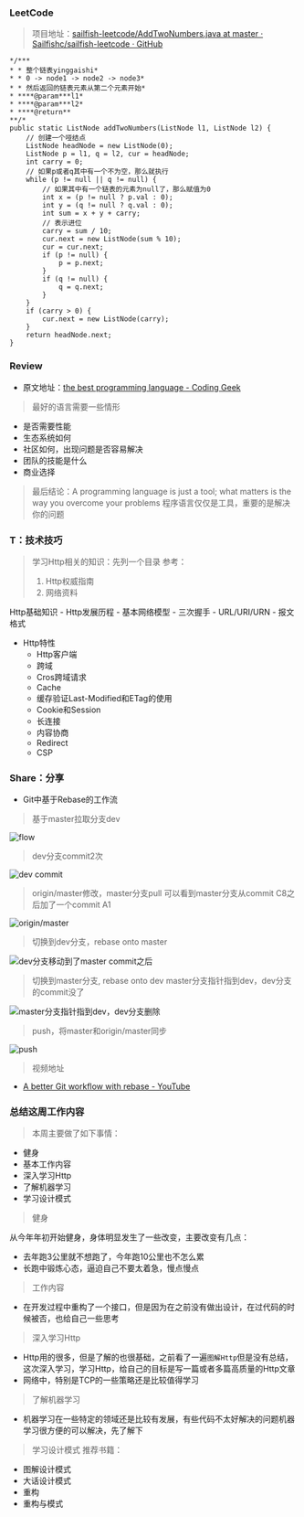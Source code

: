 ### LeetCode

> 项目地址：[sailfish-leetcode/AddTwoNumbers.java at master · Sailfishc/sailfish-leetcode · GitHub](https://github.com/Sailfishc/sailfish-leetcode/blob/master/src/main/java/AddTwoNumbers.java)

```
*/***
* * 整个链表yinggaishi*
* * 0 -> node1 -> node2 -> node3*
* * 然后返回的链表元素从第二个元素开始*
* ****@param***l1*
* ****@param***l2*
* ****@return**
**/*
public static ListNode addTwoNumbers(ListNode l1, ListNode l2) {
    // 创建一个哑结点
    ListNode headNode = new ListNode(0);
    ListNode p = l1, q = l2, cur = headNode;
    int carry = 0;
    // 如果p或者q其中有一个不为空，那么就执行
    while (p != null || q != null) {
        // 如果其中有一个链表的元素为null了，那么赋值为0
        int x = (p != null ? p.val : 0);
        int y = (q != null ? q.val : 0);
        int sum = x + y + carry;
        // 表示进位
        carry = sum / 10;
        cur.next = new ListNode(sum % 10);
        cur = cur.next;
        if (p != null) {
            p = p.next;
        }
        if (q != null) {
            q = q.next;
        }
    }
    if (carry > 0) {
        cur.next = new ListNode(carry);
    }
    return headNode.next;
}
```


### Review

- 原文地址：[the best programming language - Coding Geek](http://coding-geek.com/the-best-programming-language/)

> 最好的语言需要一些情形

- 是否需要性能
- 生态系统如何
- 社区如何，出现问题是否容易解决
- 团队的技能是什么
- 商业选择

> 最后结论：A programming language is just a tool; what matters is the way you overcome your problems
> 程序语言仅仅是工具，重要的是解决你的问题

### T：技术技巧

> 学习Http相关的知识：先列一个目录
> 参考：
> 1. Http权威指南
> 2. 网络资料


 Http基础知识
	- Http发展历程
	- 基本网络模型
	- 三次握手
	- URL/URI/URN
	- 报文格式
- Http特性
	- Http客户端
	- 跨域
	- Cros跨域请求
	- Cache
	- 缓存验证Last-Modified和ETag的使用
	- Cookie和Session
	- 长连接
	- 内容协商
	- Redirect
	- CSP


### Share：分享


- Git中基于Rebase的工作流

> 基于master拉取分支dev

![flow](http://p783z0zp1.bkt.clouddn.com/img/20180621210934.png)

> dev分支commit2次

![dev commit](http://p783z0zp1.bkt.clouddn.com/img/20180621213049.png)

> origin/master修改，master分支pull
> 可以看到master分支从commit C8之后加了一个commit A1

![origin/master](http://p783z0zp1.bkt.clouddn.com/img/20180621213221.png)

> 切换到dev分支，rebase onto master

![dev分支移动到了master commit之后](http://p783z0zp1.bkt.clouddn.com/img/20180621213421.png)

> 切换到master分支, rebase onto dev
> master分支指针指到dev，dev分支的commit没了

![master分支指针指到dev，dev分支删除](http://p783z0zp1.bkt.clouddn.com/img/20180621213545.png)

> push，将master和origin/master同步

![push](http://p783z0zp1.bkt.clouddn.com/img/20180621213707.png)

> 视频地址

- [A better Git workflow with rebase - YouTube](https://www.youtube.com/watch?v=f1wnYdLEpgI)


### 总结这周工作内容

> 本周主要做了如下事情：

- 健身
- 基本工作内容
- 深入学习Http
- 了解机器学习
- 学习设计模式

> 健身

从今年年初开始健身，身体明显发生了一些改变，主要改变有几点：
- 去年跑3公里就不想跑了，今年跑10公里也不怎么累
- 长跑中锻炼心态，逼迫自己不要太着急，慢点慢点

> 工作内容

- 在开发过程中重构了一个接口，但是因为在之前没有做出设计，在过代码的时候被否，也给自己一些思考

> 深入学习Http

- Http用的很多，但是了解的也很基础，之前看了一遍`图解Http`但是没有总结，这次深入学习，学习Http，给自己的目标是写一篇或者多篇高质量的Http文章
- 网络中，特别是TCP的一些策略还是比较值得学习

> 了解机器学习

- 机器学习在一些特定的领域还是比较有发展，有些代码不太好解决的问题机器学习很方便的可以解决，先了解下

> 学习设计模式
> 推荐书籍：

- 图解设计模式
- 大话设计模式
- 重构
- 重构与模式

